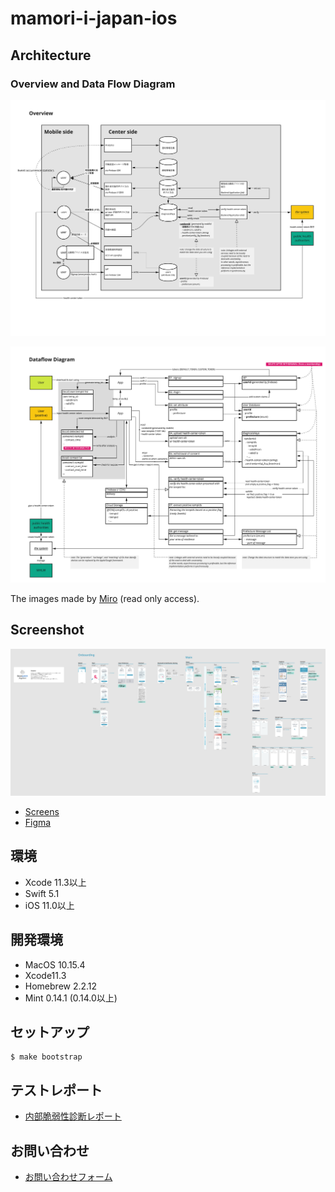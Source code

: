 # mamori-i-japan-ios

## Architecture

### Overview and Data Flow Diagram

![Overview](./docs/overview.jpg)

![Data Flow Diagram](./docs/dfd.jpg)

The images made by [Miro](https://miro.com/app/board/o9J_ksGHtPE=/) (read only access).

## Screenshot

![ScreenOverview](./docs/screen-overview.png)

- [Screens](./docs/screens.pdf)
- [Figma](https://www.figma.com/file/elO1hZvXfE2WO2oQwBtWhU/App-Design)

## 環境

- Xcode 11.3以上
- Swift 5.1
- iOS 11.0以上

## 開発環境

- MacOS 10.15.4
- Xcode11.3
- Homebrew 2.2.12
- Mint 0.14.1 (0.14.0以上)

## セットアップ

```
$ make bootstrap
```

## テストレポート

- [内部脆弱性診断レポート](https://docs.google.com/document/d/1OfCHe0gPAP1MTm5kr68lDkvBgg1JImvt7TguHLq5NUs/edit?usp=sharing)

## お問い合わせ

- [お問い合わせフォーム](https://docs.google.com/forms/d/e/1FAIpQLSfcGM9itQ3i--GN9FUsQpdlW58Ug4Y6lcnE11N-igILDJdZlw/viewform)
